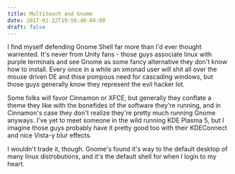 ```yaml
---
title: Multitouch and Gnome
date: 2017-01-22T19:58:40-04:00
draft: false
---
```


I find myself defending Gnome Shell far more than I'd ever thought warrented. It's never from Unity fans - those guys associate linux with purple terminals and see Gnome as some fancy alternative they don't know how to install. Every once in a while an xmonad user will shit all over the mouse driven DE and thise pompous need for cascading windows, but those guys generally know they represent the evil hacker lot. 

Some folks will favor Cinnamon or XFCE, but generally they conflate a theme they like with the bonefides of the software they're running, and in Cinnamon's case they don't realize they're pretty much running Gnome anyways. I've yet to meet someone in the wild running KDE Plasma 5, but I imagine those guys probably have it pretty good too with their KDEConnect and nice Vista-y blur effects. 

I wouldn't trade it, though. Gnome's found it's way to the default desktop of many linux distrobutions, and it's the default shell for when I login to my heart.
